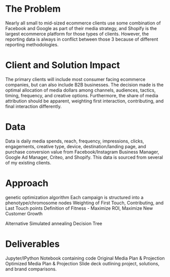 # The Problem
Nearly all small to mid-sized ecommerce clients use some combination of Facebook and Google as part of their media strategy, and Shopify is the largest ecommerce platform for those types of clients. However, the reporting data is always in conflict between those 3 because of different reporting methodologies. 


# Client and Solution Impact
The primary clients will include most consumer facing ecommerce companies, but can also include B2B businesses. The decision made is the optimal allocation of media dollars among channels, audiences, tactics, timing, frequency, and creative options. Furthermore, the share of media attribution should be apparent, weighting first interaction, contributing, and final interaction differently. 

# Data
Data is daily media spends, reach, frequency, impressions, clicks, engagements, creative type, device, destination/landing page, and purchase conversion value from Facebook/Instagram Business Manager, Google Ad Manager, Criteo, and Shopify. This data is sourced from several of my existing clients. 

# Approach
 genetic optimization algorithm 
 Each campaign is structured into a phenotype/chromosome nodes
 Weighting of First Touch, Contributing, and Last Touch points
 Definition of Fitness - Maximize ROI, Maximize New Customer Growth

 Alternative 
 Simulated annealing
 Decision Tree 

# Deliverables
Jupyter/IPython Notebook containing code
Original Media Plan & Projection
Optimized Media Plan & Projection
Slide deck outlining project, solutions, and brand comparisons. 
